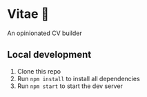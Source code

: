 # Vitae 📃

An opinionated CV builder

## Local development

1. Clone this repo
1. Run `npm install` to install all dependencies
1. Run `npm start` to start the dev server
